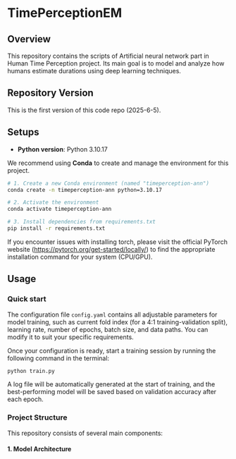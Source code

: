 # TimePerceptionEM
## Overview
This repository contains the scripts of Artificial neural network part in Human Time Perception project. Its main goal is to model and analyze how humans estimate durations using deep learning techniques.  

## Repository Version
This is the first version of this code repo (2025-6-5).  

## Setups
- **Python version**: Python 3.10.17
  
We recommend using **Conda** to create and manage the environment for this project.  

```bash
# 1. Create a new Conda environment (named "timeperception-ann")
conda create -n timeperception-ann python=3.10.17  

# 2. Activate the environment
conda activate timeperception-ann

# 3. Install dependencies from requirements.txt
pip install -r requirements.txt
```

If you encounter issues with installing torch, please visit the official PyTorch website (https://pytorch.org/get-started/locally/) to find the appropriate installation command for your system (CPU/GPU).  

## Usage
### Quick start

The configuration file `config.yaml` contains all adjustable parameters for model training, such as current fold index (for a 4:1 training-validation split), learning rate, number of epochs, batch size, and data paths. You can modify it to suit your specific requirements.

Once your configuration is ready, start a training session by running the following command in the terminal:

```bash
python train.py
```
A log file will be automatically generated at the start of training, and the best-performing model will be saved based on validation accuracy after each epoch.


### Project Structure

This repository consists of several main components:  

#### 1. Model Architecture




